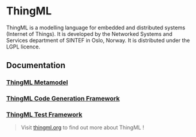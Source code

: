 ThingML
=======

ThingML is a modelling language for embedded and distributed systems (Internet of Things).
It is developed by the Networked Systems and Services department of SINTEF in Oslo, Norway.
It is distributed under the LGPL licence.

## Documentation

### [ThingML Metamodel](https://github.com/SINTEF-9012/ThingML/blob/master/org.thingml.model/README.md)

### [ThingML Code Generation Framework](https://github.com/SINTEF-9012/ThingML/blob/master/compilers/README.md)

### [ThingML Test Framework](https://github.com/SINTEF-9012/ThingML/blob/master/testJar/README.md)

> Visit [thingml.org](http://www.thingml.org) to find out more about ThingML !
